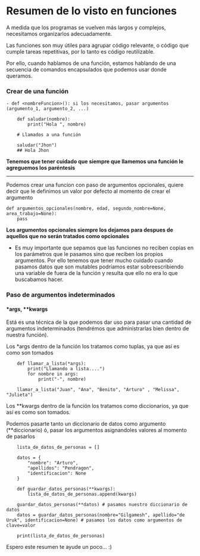 # Resumen de lo visto en funciones

A medida que los programas se vuelven más largos y complejos, necesitamos organizarlos adecuadamente.

Las funciones son muy útiles para agrupar código relevante, o código que cumple tareas repetitivas, por lo tanto es código reutilizable.

Por ello, cuando hablamos de una función, estamos hablando de una secuencia de comandos encapsulados que podemos usar donde queramos.


### Crear de una función

    - def <nombreFuncion>(): si los necesitamos, pasar argumentos (argumento_1, argumento_2, ...)


```
    def saludar(nombre):
        print("Hola ", nombre)

    # Llamados a una función

    saludar("Jhon") 
    ## Hola Jhon
```
**Tenemos que tener cuidado que siempre que llamemos una función le agreguemos los paréntesis**

------------

Podemos crear una funcion con paso de argumentos opcionales, quiere decir que le definimos un valor por defecto al momento de crear el argumento

```
def argumentos_opcionales(nombre, edad, segundo_nombre=None, area_trabajo=None):
    pass
```

**Los argumentos opcionales siempre los dejamos para despues de aquellos que no serán tratados como opcionales**

* Es muy importante que sepamos que las funciones no reciben copias en los parámetros que le pasamos sino que reciben los propios argumentos.
Por ello tenemos que tener mucho cuidado cuando pasamos datos que son mutables podríamos estar sobreescribiendo una variable de fuera de la función y resulta que ello no era lo que buscabamos hacer.


### Paso de argumentos indeterminados
#### *args, **kwargs 

Está es una técnica de la que podemos dar uso para pasar una cantidad de argumentos indeterminados (tendrémos que administrarlas bien dentro de nuestra función).

Los *args dentro de la función los tratamos como tuplas, ya que así es como son tomados
```
    def llamar_a_lista(*args):
        print("Llamando a lista....")
        for nombre in args:
            print("-", nombre)

    llamar_a_lista("Juan", "Ana", "Benito", "Arturo" , "Melissa", "Julieta")
```

Los **kwargs dentro de la función los tratamos como diccionarios, ya que así es como son tomados.

Podemos pasarte tanto un diccionario de datos como argumento (**diccionario) ó, pasar los argumentos asignandoles valores al momento de pasarlos

```
    lista_de_datos_de_personas = []

    datos = {
        "nombre": "Arturo",
        "apellidos": "Pendragon",
        "identificacion": None
    }

    def guardar_datos_personas(**kwargs):
        lista_de_datos_de_personas.append(kwargs)

    guardar_datos_personas(**datos) # pasamos nuestro diccionario de datos
    datos = guardar_datos_personas(nombre="Gilgamesh", apellido="de Uruk", identificacion=None) # pasamos los datos como argumentos de clave=valor  

    print(lista_de_datos_de_personas)

```


Espero este resumen te ayude un poco... :)
